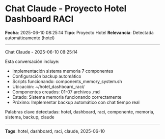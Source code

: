 # Chat Claude - Proyecto Hotel Dashboard RACI
**Fecha**: 2025-06-10 08:25:14
**Tipo**: Proyecto Hotel
**Relevancia**: Detectada automáticamente (hotel)

---

Chat Claude - 2025-06-10 08:25:14

Esta conversación incluye:
- Implementación sistema memoria 7 componentes
- Configuración backup automático
- Scripts funcionando: components_memory_system.sh
- Ubicación: ~/hotel_dashboard_raci/
- Componentes creados: 01-07 archivos .md
- Estado: Sistema memoria funcionando correctamente
- Próximo: Implementar backup automático con chat tiempo real

Palabras clave detectadas: hotel, dashboard, raci, componente, memoria, sistema, backup, claude

---

**Tags**: hotel, dashboard, raci, claude, 2025-06-10
